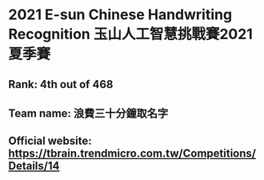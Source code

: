 # 2021 E-sun Chinese Handwriting Recognition 玉山人工智慧挑戰賽2021夏季賽
## Rank: 4th out of 468
## Team name: 浪費三十分鐘取名字
## Official website: https://tbrain.trendmicro.com.tw/Competitions/Details/14 
